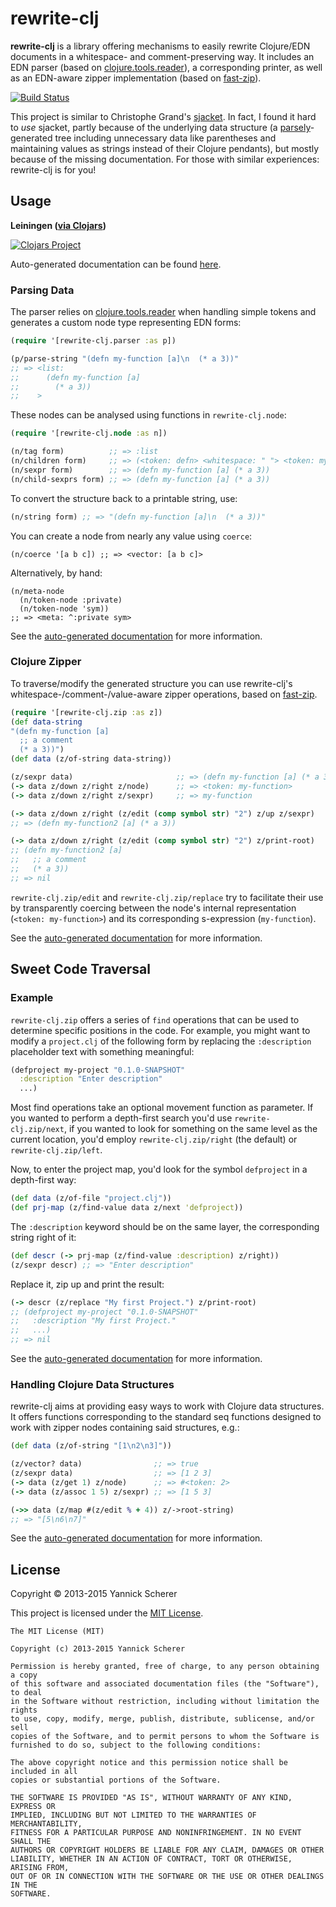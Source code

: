 # rewrite-clj

__rewrite-clj__ is a library offering mechanisms to easily rewrite Clojure/EDN documents in a whitespace- and comment-preserving
way. It includes an EDN parser (based on [clojure.tools.reader](https://github.com/clojure/tools.reader)), a corresponding
printer, as well as an EDN-aware zipper implementation (based on [fast-zip](https://github.com/akhudek/fast-zip)).

[![Build Status](https://travis-ci.org/xsc/rewrite-clj.svg?branch=master)](https://travis-ci.org/xsc/rewrite-clj)

This project is similar to Christophe Grand's [sjacket](https://github.com/cgrand/sjacket). In fact, I found it hard to _use_
sjacket, partly because of the underlying data structure (a [parsely](https://github.com/cgrand/parsley)-generated tree including
unnecessary data like parentheses and maintaining values as strings instead of their Clojure pendants), but mostly because of the
missing documentation. For those with similar experiences: rewrite-clj is for you!

## Usage

__Leiningen ([via Clojars](http://clojars.org/rewrite-clj))__

[![Clojars Project](http://clojars.org/rewrite-clj/latest-version.svg)](http://clojars.org/rewrite-clj)

Auto-generated documentation can be found [here](http://xsc.github.io/rewrite-clj/).

### Parsing Data

The parser relies on [clojure.tools.reader](https://github.com/clojure/tools.reader) when
handling simple tokens and generates a custom node type representing EDN forms:

```clojure
(require '[rewrite-clj.parser :as p])

(p/parse-string "(defn my-function [a]\n  (* a 3))"
;; => <list:
;;      (defn my-function [a]
;;        (* a 3))
;;    >
```

These nodes can be analysed using functions in `rewrite-clj.node`:

```clojure
(require '[rewrite-clj.node :as n])

(n/tag form)          ;; => :list
(n/children form)     ;; => (<token: defn> <whitespace: " "> <token: my-function> ...)
(n/sexpr form)        ;; => (defn my-function [a] (* a 3))
(n/child-sexprs form) ;; => (defn my-function [a] (* a 3))
```

To convert the structure back to a printable string, use:

```clojure
(n/string form) ;; => "(defn my-function [a]\n  (* a 3))"
```

You can create a node from nearly any value using `coerce`:

```
(n/coerce '[a b c]) ;; => <vector: [a b c]>
```

Alternatively, by hand:

```
(n/meta-node
  (n/token-node :private)
  (n/token-node 'sym))
;; => <meta: ^:private sym>
```

See the [auto-generated documentation](http://xsc.github.io/rewrite-clj/rewrite-clj.node.html) for more information.

### Clojure Zipper

To traverse/modify the generated structure you can use rewrite-clj's
whitespace-/comment-/value-aware zipper operations, based on
[fast-zip](https://github.com/akhudek/fast-zip).

```clojure
(require '[rewrite-clj.zip :as z])
(def data-string
"(defn my-function [a]
  ;; a comment
  (* a 3))")
(def data (z/of-string data-string))

(z/sexpr data)                       ;; => (defn my-function [a] (* a 3))
(-> data z/down z/right z/node)      ;; => <token: my-function>
(-> data z/down z/right z/sexpr)     ;; => my-function

(-> data z/down z/right (z/edit (comp symbol str) "2") z/up z/sexpr)
;; => (defn my-function2 [a] (* a 3))

(-> data z/down z/right (z/edit (comp symbol str) "2") z/print-root)
;; (defn my-function2 [a]
;;   ;; a comment
;;   (* a 3))
;; => nil
```

`rewrite-clj.zip/edit` and `rewrite-clj.zip/replace` try to facilitate their use
by transparently coercing between the node's internal representation (`<token: my-function>`)
and its corresponding s-expression (`my-function`).

See the [auto-generated documentation](http://xsc.github.io/rewrite-clj/rewrite-clj.zip.html) for more information.

## Sweet Code Traversal

### Example

`rewrite-clj.zip` offers a series of `find` operations that can be used to determine specific
positions in the code. For example, you might want to modify a `project.clj` of the following
form by replacing the `:description` placeholder text with something meaningful:

```clojure
(defproject my-project "0.1.0-SNAPSHOT"
  :description "Enter description"
  ...)
```

Most find operations take an optional movement function as parameter. If you wanted to perform
a depth-first search you'd use `rewrite-clj.zip/next`, if you wanted to look for something on
the same level as the current location, you'd employ `rewrite-clj.zip/right` (the default) or
`rewrite-clj.zip/left`.

Now, to enter the project map, you'd look for the symbol `defproject` in a depth-first way:

```clojure
(def data (z/of-file "project.clj"))
(def prj-map (z/find-value data z/next 'defproject))
```

The `:description` keyword should be on the same layer, the corresponding string right of it:

```clojure
(def descr (-> prj-map (z/find-value :description) z/right))
(z/sexpr descr) ;; => "Enter description"
```

Replace it, zip up and print the result:

```clojure
(-> descr (z/replace "My first Project.") z/print-root)
;; (defproject my-project "0.1.0-SNAPSHOT"
;;   :description "My first Project."
;;   ...)
;; => nil
```

See the [auto-generated documentation](http://xsc.github.io/rewrite-clj/) for more information.

### Handling Clojure Data Structures

rewrite-clj aims at providing easy ways to work with Clojure data structures. It offers
functions corresponding to the standard seq functions designed to work with zipper nodes
containing said structures, e.g.:

```clojure
(def data (z/of-string "[1\n2\n3]"))

(z/vector? data)                ;; => true
(z/sexpr data)                  ;; => [1 2 3]
(-> data (z/get 1) z/node)      ;; => #<token: 2>
(-> data (z/assoc 1 5) z/sexpr) ;; => [1 5 3]

(->> data (z/map #(z/edit % + 4)) z/->root-string)
;; => "[5\n6\n7]"
```

See the [auto-generated documentation](http://xsc.github.io/rewrite-clj/) for more information.

## License

Copyright &copy; 2013-2015 Yannick Scherer

This project is licensed under the [MIT License][license].

[license]: http://opensource.org/licenses/MIT

```
The MIT License (MIT)

Copyright (c) 2013-2015 Yannick Scherer

Permission is hereby granted, free of charge, to any person obtaining a copy
of this software and associated documentation files (the "Software"), to deal
in the Software without restriction, including without limitation the rights
to use, copy, modify, merge, publish, distribute, sublicense, and/or sell
copies of the Software, and to permit persons to whom the Software is
furnished to do so, subject to the following conditions:

The above copyright notice and this permission notice shall be included in all
copies or substantial portions of the Software.

THE SOFTWARE IS PROVIDED "AS IS", WITHOUT WARRANTY OF ANY KIND, EXPRESS OR
IMPLIED, INCLUDING BUT NOT LIMITED TO THE WARRANTIES OF MERCHANTABILITY,
FITNESS FOR A PARTICULAR PURPOSE AND NONINFRINGEMENT. IN NO EVENT SHALL THE
AUTHORS OR COPYRIGHT HOLDERS BE LIABLE FOR ANY CLAIM, DAMAGES OR OTHER
LIABILITY, WHETHER IN AN ACTION OF CONTRACT, TORT OR OTHERWISE, ARISING FROM,
OUT OF OR IN CONNECTION WITH THE SOFTWARE OR THE USE OR OTHER DEALINGS IN THE
SOFTWARE.
```
